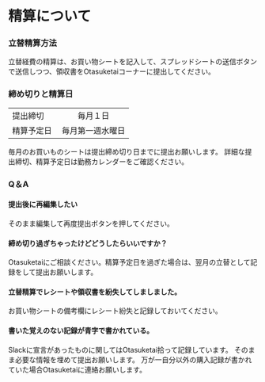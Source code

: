 # 精算について

### 立替精算方法
立替経費の精算は、お買い物シートを記入して、スプレッドシートの送信ボタンで送信しつつ、領収書をOtasuketaiコーナーに提出してください。

### 締め切りと精算日
|   |     |
|---| --- |
| 提出締切 　|　　毎月１日 |
| 精算予定日 | 毎月第一週水曜日 |

毎月のお買いものシートは提出締め切り日までに提出お願いします。
詳細な提出締切、精算予定日は勤務カレンダーをご確認ください。

### Q＆A
#### 提出後に再編集したい
そのまま編集して再度提出ボタンを押してください。
#### 締め切り過ぎちゃったけどどうしたらいいですか？
Otasuketaiにご相談ください。精算予定日を過ぎた場合は、翌月の立替として記録をして提出お願いします。
#### 立替精算でレシートや領収書を紛失してしましました。
お買い物シートの備考欄にレシート紛失と記録しておいてください。
#### 書いた覚えのない記録が青字で書かれている。
Slackに宣言があったものに関してはOtasuketai拾って記録しています。 
そのまま必要な情報を埋めて提出お願いします。
万が一自分以外の購入記録が書かれていた場合Otasuketaiに連絡お願いします。
